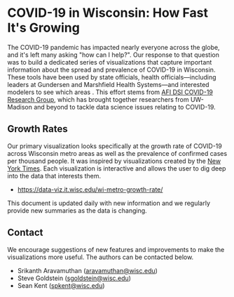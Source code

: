 # COVID-19 in Wisconsin: How Fast It's Growing

The COVID-19 pandemic has impacted nearly everyone across the globe, and it's left many asking "how can I help?".  Our response to that question was to build a dedicated series of visualizations that capture important information about the spread and prevalence of COVID-19 in Wisconsin.  These tools have been used by state officials, health officials&mdash;including leaders at Gundersen and Marshfield Health Systems&mdash;and interested modelers to see which areas .  This effort stems from [AFI DSI COVID-19 Research Group](https://datascience.wisc.edu/covid19/), which has brought together researchers from UW-Madison and beyond to tackle data science issues relating to COVID-19.  

## Growth Rates 

Our primary visualization looks specifically at the growth rate of COVID-19 across Wisconsin metro areas as well as the prevalence of confirmed cases per thousand people.  It was inspired by visualizations created by the [New York Times](https://www.nytimes.com/interactive/2020/04/03/upshot/coronavirus-metro-area-tracker.html).  Each visualization is interactive and allows the user to dig deep into the data that interests them.

- https://data-viz.it.wisc.edu/wi-metro-growth-rate/

This document is updated daily with new information and we regularly provide new summaries as the data is changing.  

## Contact

We encourage suggestions of new features and improvements to make the visualizations more useful.  The authors can be contacted below.

- Srikanth Aravamuthan (<aravamuthan@wisc.edu>)
- Steve Goldstein (<sgoldstein@wisc.edu>)
- Sean Kent (<spkent@wisc.edu>)


<!-- ## License 

TODO: -->